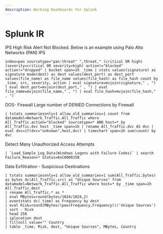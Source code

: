 ```yaml
---
description: Working Dashboards for Splunk
---
```


# Splunk IR

IPS High Risk Alert Not Blocked. Below is an example using Palo Alto Networks (PAN) IPS

```
index=pan sourcetype="pan:threat" ",threat," (critical OR high) (severity=critical OR severity=high) action!="blocked" action!="dropped" | bucket span=1h _time | stats values(signature) as signature mode(dest) as dest values(dest_port) as dest_port values(file_name) as file_name values(file_hash) as file_hash count by _time, src, severity, action | eval signature=mvjoin(signature," , ") | eval dest_port=mvjoin(dest_port," , ") | eval file_name=mvjoin(file_name," , ") | eval file_hash=mvjoin(file_hash," , ")
```

DOS- Firewall Large number of DENIED Connections by Firewall

```
| tstats summariesonly=1 allow_old_summaries=1 count from datamodel=Network_Traffic.All_Traffic where All_Traffic.action="blocked" sourcetype=* AND host=* by All_Traffic.dvc host _time span=1h | rename All_Traffic.dvc AS dvc | eval dvc=if(dvc="unknown",host,dvc) | timechart span=1h sum(count) by dvc
```

Detect Many Unauthorized Access Attempts

```
| `Load_Sample_Log_Data(Windows Logons with Failure Codes)` | search Failure_Reason=* Status=0xC000015B
```

Data Exfiltration - Suspicious Destinations

```
| tstats summariesonly=1 allow_old_summaries=1 sum(All_Traffic.bytes) as bytes dc(All_Traffic.src) as "Unique Sources" from datamodel=Network_Traffic.All_Traffic where host=* by _time span=1h All_Traffic.dest
| rename All_Traffic.* as *
| eval MBytes=round(bytes/1024/1024,2)
| eventstats dc(_time) as Frequency by dest
| eval Risk=round(MBytes/(pow(Frequency,Frequency))/'Unique Sources')
| sort - Risk
| head 250
| iplocation dest
| fillnull value="" Country
| table _time, Risk, dest, "Unique Sources", MBytes, Country
```
